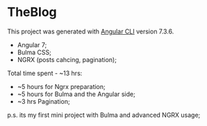 # TheBlog

This project was generated with [Angular CLI](https://github.com/angular/angular-cli) version 7.3.6.

* Angular 7;
* Bulma CSS;
* NGRX (posts cahcing, pagination);

Total time spent - ~13 hrs:
- ~5 hours for Ngrx preparation;
- ~5 hours for Bulma and the Angular side;
- ~3 hrs Pagination;

p.s. its my first mini project with Bulma and advanced NGRX usage;
